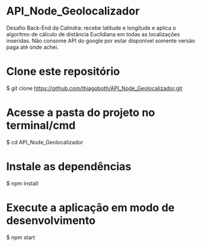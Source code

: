 # API_Node_Geolocalizador
Desafio Back-End da Calindra: recebe latitude e longitude e aplica o algorítmo de cálculo de distância Euclidiana em todas as localizações inseridas.
Não consome API do google por estar disponível somente versão paga até onde achei.

# Clone este repositório
$ git clone <https://github.com/thiagoboth/API_Node_Geolocalizador.git>

# Acesse a pasta do projeto no terminal/cmd
$ cd API_Node_Geolocalizador

# Instale as dependências
$ npm install

# Execute a aplicação em modo de desenvolvimento
$ npm start
